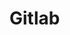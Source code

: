 <!--
 * @Author: fu.nan
 * @Date: 2020-04-07 14:52:05
 * @LastEditors: fu.nan
 * @LastEditTime: 2020-04-07 14:52:15
 -->
# Gitlab

